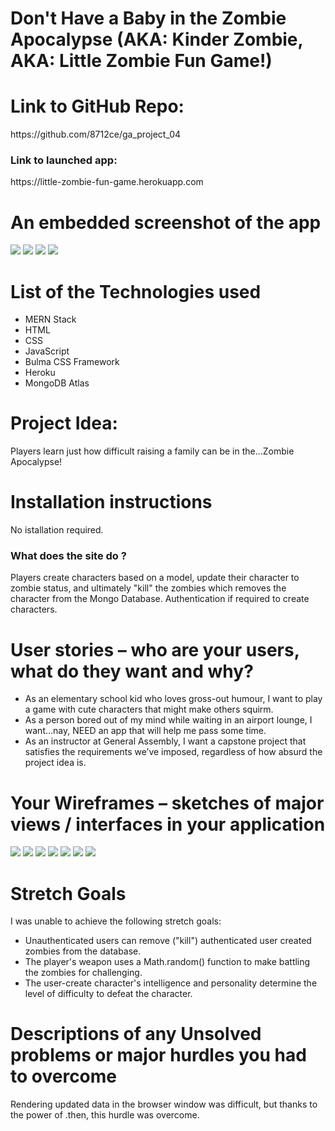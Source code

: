 <h1>Don't Have a Baby in the Zombie Apocalypse (AKA: Kinder Zombie, AKA: Little Zombie Fun Game!)</h1>

<h1>Link to GitHub Repo:</h1>
https://github.com/8712ce/ga_project_04

<h3>Link to launched app:</h3>
https://little-zombie-fun-game.herokuapp.com

<h1>An embedded screenshot of the app</h1>
<img src="https://user-images.githubusercontent.com/115300440/214100965-1fd1f7f5-8afe-4524-b473-571c850729ad.png"/>
<img src="https://user-images.githubusercontent.com/115300440/214100970-f94a824d-31b2-481c-a46b-ddb737f36df0.png"/>
<img src="https://user-images.githubusercontent.com/115300440/214100974-80de6034-d6d5-48c1-9c73-c7c2bd588698.png"/>
<img src="https://user-images.githubusercontent.com/115300440/214100977-97aaca03-ad52-421f-bdc4-89e187ff9559.png"/>


 <h1>List of the Technologies used</h1>
 <ul>
  <li>MERN Stack</li>
  <li>HTML</li>
  <li>CSS</li>
  <li>JavaScript</li>
  <li>Bulma CSS Framework</li>
  <li>Heroku</li>
  <li>MongoDB Atlas</li>
 </ul>
 
<h1>Project Idea:</h1> 
Players learn just how difficult raising a family can be in the...Zombie Apocalypse!
 
 <h1>Installation instructions</h1>
 No istallation required.
 
<h3>What does the site do ?</h3>
Players create characters based on a model, update their character to zombie status, and ultimately "kill" the zombies which removes the character from the Mongo Database.  Authentication if required to create characters.
 
 <h1>User stories – who are your users, what do they want and why?</h1>
 <ul>
  <li>As an elementary school kid who loves gross-out humour, I want to play a game with cute characters that might make others squirm.</li>
  <li>As a person bored out of my mind while waiting in an airport lounge, I want…nay, NEED an app that will help me pass some time.</li>
  <li>As an instructor at General Assembly, I want a capstone project that satisfies the requirements we’ve imposed, regardless of how absurd the project idea is.</li>
 </ul>
 
 <h1>Your Wireframes – sketches of major views / interfaces in your application</h1>
<img src="https://user-images.githubusercontent.com/115300440/214101650-4c2f2c4e-e129-4d49-9424-17c7b62ff0d5.jpg"/>
<img src="https://user-images.githubusercontent.com/115300440/214101652-2127bfa4-30c5-478f-8a8b-b570f763b5e2.jpg"/>
<img src="https://user-images.githubusercontent.com/115300440/214101655-d22d1f91-2877-4cca-8f66-8553575f6f86.jpg"/>
<img src="https://user-images.githubusercontent.com/115300440/214101656-ef6b10b4-cfda-4605-8063-64128d879b64.jpg"/>
<img src="(https://user-images.githubusercontent.com/115300440/214101659-82382ead-96f5-4594-91a3-ae776b5201b9.jpg"/>
<img src="https://user-images.githubusercontent.com/115300440/214101660-7325fa3e-6abc-4488-a992-edc6186f4cbf.jpg"/>
<img src="https://user-images.githubusercontent.com/115300440/214101662-bf46f12f-4420-4099-abb8-54961d93aa16.jpg"/>


<h1>Stretch Goals</h1>
<p>I was unable to achieve the following stretch goals:</p>
<ul>
<li>Unauthenticated users can remove ("kill") authenticated user created zombies from the database.</li>
<li>The player's weapon uses a Math.random() function to make battling the zombies for challenging.</li>
<li>The user-create character's intelligence and personality determine the level of difficulty to defeat the character.</li>
</ul>

<h1>Descriptions of any Unsolved problems or major hurdles you had to overcome</h1>
<p>Rendering updated data in the browser window was difficult, but thanks to the power of .then, this hurdle was overcome.</p>
